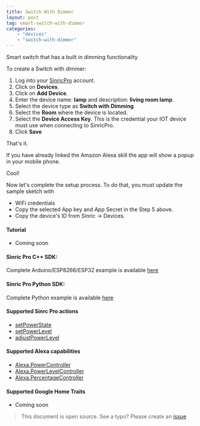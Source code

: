 ```yaml
---
title: Switch With Dimmer
layout: post
tag: smart-switch-with-dimmer
categories: 
    - "devices"
    - "switch-with-dimmer"
---
```


Smart switch that has a built in dimming functionality

To create a Switch with dimmer:

1. Log into your  [SinricPro](https://sinric.pro/) account.
2. Click on **Devices**.
3. Click on **Add Device**.
4. Enter the device name: **lamp** and description: **living room lamp**.
5. Select the device type as **Switch with Dimming**
6. Select the **Room** where the device is located.
5. Select the **Device Access Key**. This is the credential your IOT device must use when connecting to SinricPro. 
6. Click **Save**

That's it. 

If you have already linked the Amazon Alexa skill the app will show a popup in your mobile phone.

Cool!

Now let's complete the setup process. To do that, you must update the sample sketch with 
- WiFi credentials
- Copy the selected App key and App Secret in the Step 5 above.
- Copy the device's ID from Sinric -> Devices.

#### Tutorial
- Coming soon

#### Sinric Pro C++ SDK: 
Complete Arduino/ESP8266/ESP32 example is available [here]()

#### Sinric Pro Python SDK: 
Complete Python example is available [here]() 

#### Supported Sinrc Pro actions
- [setPowerState](https://github.com/sinricpro/sample_messages/blob/master/01_PowerState/01_setPowerState/)
- [setPowerLevel](https://github.com/sinricpro/sample_messages/tree/master/02_PowerLevel/01_setPowerLevel)
- [adjustPowerLevel](https://github.com/sinricpro/sample_messages/tree/master/02_PowerLevel/02_adjustPowerLevel)

#### Supported Alexa capabilities
- [Alexa.PowerController](https://developer.amazon.com/docs/device-apis/alexa-powercontroller.html)
- [Alexa.PowerLevelController](https://developer.amazon.com/docs/device-apis/alexa-powerLevelController.html)
- [Alexa.PercentageController](https://developer.amazon.com/docs/device-apis/alexa-percentageController.html)

####  Supported Google Home Traits
- Coming soon

> This document is open source. See a typo? Please create an [issue](https://github.com/sinricpro/help-docs)
